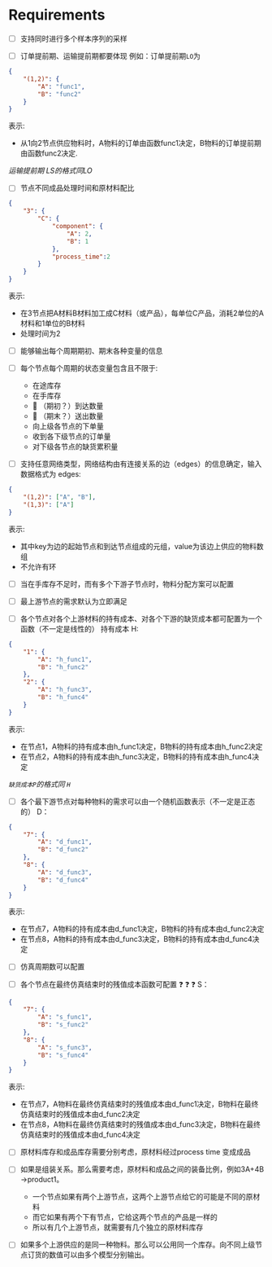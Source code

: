 # Requirements

- [ ] 支持同时进行多个样本序列的采样

- [ ] 订单提前期、运输提前期都要体现
例如：订单提前期`LO`为
```json
{
    "(1,2)": {
        "A": "func1",
        "B": "func2"
    }
}
```
表示:
  - 从1向2节点供应物料时，A物料的订单由函数func1决定，B物料的订单提前期由函数func2决定. 

_运输提前期 LS的格式同LO_

- [ ] 节点不同成品处理时间和原材料配比
```json
{
    "3": {
        "C": { 
            "component": {
                "A": 2,
                "B": 1
            },
            "process_time":2
        }
    }
}
```
表示:
  - 在3节点把A材料B材料加工成C材料（或产品），每单位C产品，消耗2单位的A材料和1单位的B材料
  - 处理时间为2

- [ ] 能够输出每个周期期初、期末各种变量的信息

- [ ] 每个节点每个周期的状态变量包含且不限于:
  - 在途库存
  - 在手库存
  - :smoking: （期初？）到达数量
  - :smoking: （期末？）送出数量
  - 向上级各节点的下单量
  - 收到各下级节点的订单量
  - 对下级各节点的缺货累积量

- [ ] 支持任意网络类型，网络结构由有连接关系的边（edges）的信息确定，输入数据格式为
     edges:
```json
{
    "(1,2)": ["A", "B"],
    "(1,3)": ["A"]
}
```
表示:
  - 其中key为边的起始节点和到达节点组成的元组，value为该边上供应的物料数组
  - 不允许有环

- [ ] 当在手库存不足时，而有多个下游子节点时，物料分配方案可以配置

- [ ] 最上游节点的需求默认为立即满足

- [ ] 各个节点对各个上游材料的持有成本、对各个下游的缺货成本都可配置为一个函数（不一定是线性的）
   持有成本   H:
```json
{
    "1": {
        "A": "h_func1",
        "B": "h_func2"
    },
    "2": {
        "A": "h_func3",
        "B": "h_func4"
    }
}
```
表示:
  - 在节点1，A物料的持有成本由h_func1决定，B物料的持有成本由h_func2决定
  - 在节点2，A物料的持有成本由h_func3决定，B物料的持有成本由h_func4决定

_`缺货成本P`的格式同 `H`_

- [ ] 各个最下游节点对每种物料的需求可以由一个随机函数表示（不一定是正态的）
    D：
```json
{
    "7": {
        "A": "d_func1",
        "B": "d_func2"
    },
    "8": {
        "A": "d_func3",
        "B": "d_func4"
    }
}
```
表示:
  - 在节点7，A物料的持有成本由d_func1决定，B物料的持有成本由d_func2决定
  - 在节点8，A物料的持有成本由d_func3决定，B物料的持有成本由d_func4决定

- [ ] 仿真周期数可以配置

- [ ] 各个节点在最终仿真结束时的残值成本函数可配置 :question: :question: :question:
    S：
```json
{
    "7": {
        "A": "s_func1",
        "B": "s_func2"
    },
    "8": {
        "A": "s_func3",
        "B": "s_func4"
    }
}
```
表示:
  - 在节点7，A物料在最终仿真结束时的残值成本由d_func1决定，B物料在最终仿真结束时的残值成本由d_func2决定
  - 在节点8，A物料在最终仿真结束时的残值成本由d_func3决定，B物料在最终仿真结束时的残值成本由d_func4决定

- [ ] 原材料库存和成品库存需要分别考虑，原材料经过process time 变成成品

- [ ] 如果是组装关系。那么需要考虑，原材料和成品之间的装备比例，例如3A+4B ->product1。
  - 一个节点如果有两个上游节点，这两个上游节点给它的可能是不同的原材料
  - 而它如果有两个下有节点，它给这两个节点的产品是一样的
  - 所以有几个上游节点，就需要有几个独立的原材料库存

- [ ] 如果多个上游供应的是同一种物料。那么可以公用同一个库存。向不同上级节点订货的数值可以由多个模型分别输出。
